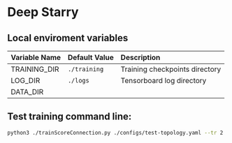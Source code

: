 
# Deep Starry

## Local enviroment variables

Variable Name								| Default Value			| Description
:--											| :--					| :--
TRAINING_DIR								| `./training`			| Training checkpoints directory
LOG_DIR										| `./logs`				| Tensorboard log directory
DATA_DIR									|						|

## Test training command line:

```bash
python3 ./trainScoreConnection.py ./configs/test-topology.yaml --tr 2
```
